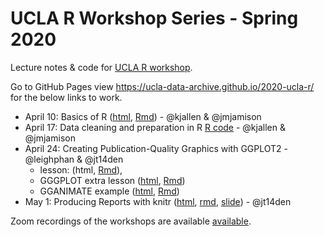 # UCLA R Workshop Series - Spring 2020 

Lecture notes &amp; code for [UCLA R workshop](https://ucla-data-archive.github.io/2020-04-10-ucla/).

Go to GitHub Pages view <https://ucla-data-archive.github.io/2020-ucla-r/> for the below links to work. 

* April 10: Basics of R ([html](basics-of-r.html), [Rmd](basics-of-r.Rmd)) - @kjallen & @jmjamison
* April 17: Data cleaning and preparation in R [R code](02-r-code.R) - @kjallen & @jmjamison
* April 24: Creating Publication-Quality Graphics with GGPLOT2 - @leighphan & @jt14den
  * lesson: (html, [Rmd](03_r-markdown.Rmd)), 
  * GGGPLOT extra lesson ([html](03b_ggplot-extras.html), [Rmd](03b_ggplot-extras.Rmd)) 
  * GGANIMATE example ([html](03-animate-ex.html), [Rmd](03-animate-ex.rmd))
* May 1: Producing Reports with knitr ([html](04_r-markdown.html), [rmd](04_r-markdown.html), [slide](04a_r-markdown_slides.html)) - @jt14den 

 Zoom recordings of the workshops are available [available](https://doi.org/10.25346/S6/ZJKUAC). 
